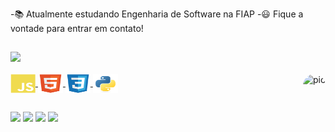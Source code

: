 

-📚 Atualmente estudando Engenharia de Software na FIAP
-😃 Fique a vontade para entrar em contato!

##
 <div>
  <a href="https://github.com/breperrotti">
  <img height="180em" src="https://github-readme-stats.vercel.app/api?username=breperrotti&show_icons=true&theme=prussian&include_all_commits=true&count_private=true"/>
</div>


<div style="display: inline_block"><br>
  <img align="center" alt="Js" height="30" width="40" src="https://raw.githubusercontent.com/devicons/devicon/master/icons/javascript/javascript-plain.svg">
  <img align="center" alt="HTML" height="30" width="40" src="https://raw.githubusercontent.com/devicons/devicon/master/icons/html5/html5-original.svg">
  <img align="center" alt="CSS" height="30" width="40" src="https://raw.githubusercontent.com/devicons/devicon/master/icons/css3/css3-original.svg">
  <img align="center" alt="Python" height="30" width="40" src="https://raw.githubusercontent.com/devicons/devicon/master/icons/python/python-original.svg">
  <img align="right" alt="pic" height="150" style="border-radius:50px;" src="https://media.discordapp.net/attachments/1003604747649024094/1077580480116965436/picasion.com_d0e9d957245243a37e817e43df57f2de_1.gif">
</div>

##

<div> 
  <a href="https://instagram.com/bre.perrotti" target="_blank"><img src="https://img.shields.io/badge/-Instagram-%23E4405F?style=for-the-badge&logo=instagram&logoColor=white" target="_blank"></a>
 	<a href="https://www.twitch.tv/brrx7" target="_blank"><img src="https://img.shields.io/badge/Twitch-9146FF?style=for-the-badge&logo=twitch&logoColor=white" target="_blank"></a> 
  <a href = "mailto:bbperrotti@gmail.com"><img src="https://img.shields.io/badge/-Gmail-%23333?style=for-the-badge&logo=gmail&logoColor=white" target="_blank"></a>
  <a href="https://www.linkedin.com/in/breno-perrotti/" target="_blank"><img src="https://img.shields.io/badge/-LinkedIn-%230077B5?style=for-the-badge&logo=linkedin&logoColor=white" target="_blank"></a>

##
   
